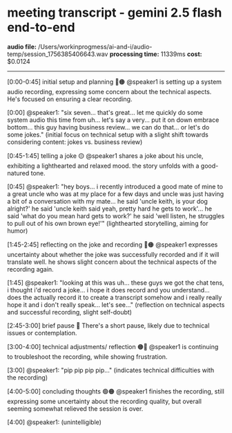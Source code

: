 # meeting transcript - gemini 2.5 flash end-to-end

**audio file:** /Users/workinprogmess/ai-and-i/audio-temp/session_1756385406643.wav
**processing time:** 11339ms
**cost:** $0.0124

---

[0:00-0:45] initial setup and planning 🔵🟠
@speaker1 is setting up a system audio recording, expressing some concern about the technical aspects.  He's focused on ensuring a clear recording.

[0:00] @speaker1: "six seven... that's great... let me quickly do some system audio this time from uh... let's say a very... put it on down embrace bottom... this guy having business review... we can do that... or let's do some jokes."
(initial focus on technical setup with a slight shift towards considering content: jokes vs. business review)

[0:45-1:45] telling a joke 🟡
@speaker1 shares a joke about his uncle, exhibiting a lighthearted and relaxed mood. the story unfolds with a good-natured tone.

[0:45] @speaker1: "hey boys... i recently introduced a good mate of mine to a great uncle who was at my place for a few days and uncle was just having a bit of a conversation with my mate... he said 'uncle keith, is your dog alright?' he said 'uncle keith said yeah, pretty hard he gets to work'... he said 'what do you mean hard gets to work?' he said 'well listen, he struggles to pull out of his own brown eye!'"
(lighthearted storytelling, aiming for humor)

[1:45-2:45] reflecting on the joke and recording 🔵🟠
@speaker1 expresses uncertainty about whether the joke was successfully recorded and if it will translate well. he shows slight concern about the technical aspects of the recording again.

[1:45] @speaker1: "looking at this was uh... these guys we got the chat tens, i thought i'd record a joke... i hope it does record and you understand... does the actually record it to create a transcript somehow and i really really hope it and i don't really speak... let's see..."
(reflection on technical aspects and successful recording, slight self-doubt)

[2:45-3:00] brief pause 🔵
There's a short pause, likely due to technical issues or contemplation.

[3:00-4:00] technical adjustments/ reflection 🟠🔵
@speaker1 is continuing to troubleshoot the recording, while showing frustration.

[3:00] @speaker1: "pip pip pip pip..." (indicates technical difficulties with the recording)

[4:00-5:00] concluding thoughts 🟢🟠
@speaker1 finishes the recording, still expressing some uncertainty about the recording quality, but overall seeming somewhat relieved the session is over.

[4:00] @speaker1:  (unintelligible)